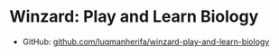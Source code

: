 # Winzard: Play and Learn Biology

- GitHub: [github.com/luqmanherifa/winzard-play-and-learn-biology](https://github.com/luqmanherifa/winzard-play-and-learn-biology)